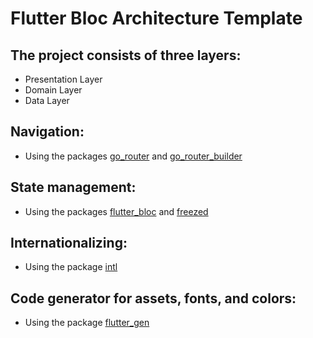 # Flutter Bloc Architecture Template

## The project consists of three layers:
- Presentation Layer
- Domain Layer
- Data Layer

## Navigation:
- Using the packages [go_router](https://pub.dev/packages/go_router) and [go_router_builder](https://pub.dev/packages/go_router_builder)

## State management:
- Using the packages [flutter_bloc](https://pub.dev/packages/flutter_bloc) and [freezed](https://pub.dev/packages/freezed)

## Internationalizing:
- Using the package [intl](https://pub.dev/packages/intl)

## Code generator for assets, fonts, and colors:
- Using the package [flutter_gen](https://pub.dev/packages/flutter_gen)
